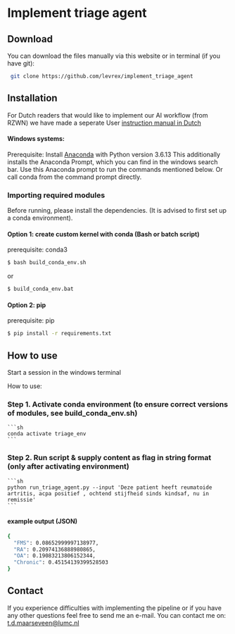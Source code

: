 # Implement triage agent

## Download
You can download the files manually via this website or in terminal (if you have git):
```sh 
 git clone https://github.com/levrex/implement_triage_agent
```

## Installation

For Dutch readers that would like to implement our AI workflow (from RZWN) we have made a seperate User [instruction manual in Dutch](https://github.com/levrex/implement_triage_agent/blob/main/20250428_Gebruikshandleiding_SelectieHulp_tool_SlimmeTriage.pdf)

#### Windows systems:
Prerequisite: Install [Anaconda](https://www.anaconda.com/docs/getting-started/miniconda/main/) with Python version 3.6.13 This additionally installs the Anaconda Prompt, which you can find in the windows search bar. Use this Anaconda prompt to run the commands mentioned below. Or call conda from the command prompt directly.

### Importing required modules
Before running, please install the dependencies. (It is advised to first set up a conda environment).

#### Option 1: create custom kernel with conda (Bash or batch script)
prerequisite: conda3

```sh
$ bash build_conda_env.sh
```
  
or   
```cmd
$ build_conda_env.bat
```

#### Option 2: pip
prerequisite: pip

```sh
$ pip install -r requirements.txt
```

## How to use
Start a session in the windows terminal 

How to use: 

### Step 1. Activate conda environment (to ensure correct versions of modules, see build_conda_env.sh)
    ```sh
    conda activate triage_env
    ```
    
    
### Step 2. Run script & supply content as flag in string format (only after activating environment)
    ```sh
    python run_triage_agent.py --input 'Deze patient heeft reumatoide artritis, acpa positief , ochtend stijfheid sinds kindsaf, nu in remissie'
    ```
#### example output (JSON)
```sh
{
  "FMS": 0.08652999997138977,
  "RA": 0.20974136888980865,
  "OA": 0.19083213806152344,
  "Chronic": 0.45154139399528503
}
```



## Contact
If you experience difficulties with implementing the pipeline or if you have any other questions feel free to send me an e-mail. You can contact me on: t.d.maarseveen@lumc.nl 
